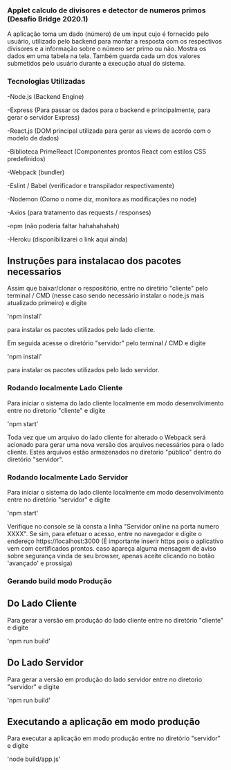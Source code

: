 ### Applet calculo de divisores e detector de numeros primos (Desafio Bridge 2020.1)

A aplicação toma um dado (número) de um input cujo é fornecido pelo usuário, utilizado pelo backend para montar a resposta com os respectivos divisores e a informação sobre o número ser primo ou não. Mostra os dados em uma tabela na tela. Também guarda cada um dos valores submetidos pelo usuário durante a execução atual do sistema.

### Tecnologias Utilizadas

-Node.js (Backend Engine)

-Express (Para passar os dados para o backend e principalmente, para gerar o servidor Express)

-React.js (DOM principal utilizada para gerar as views de acordo com o modelo de dados)

-Biblioteca PrimeReact (Componentes prontos React com estilos CSS predefinidos)

-Webpack (bundler)

-Eslint / Babel (verificador e transpilador respectivamente)

-Nodemon (Como o nome diz, monitora as modificações no node)

-Axios (para tratamento das requests / responses)

-npm (não poderia faltar hahahahahah)

-Heroku (disponibilizarei o link aqui ainda)

## Instruções para instalacao dos pacotes necessarios
Assim que baixar/clonar o respositório, entre no diretírio "cliente" pelo terminal / CMD (nesse caso sendo necessário instalar o node.js mais atualizado primeiro) e digite

'npm install'

para instalar os pacotes utilizados pelo lado cliente.

Em seguida acesse o diretório "servidor" pelo terminal / CMD e digite

'npm install'

para instalar os pacotes utilizados pelo lado servidor.


### Rodando localmente Lado Cliente
Para iniciar o sistema do lado cliente localmente em modo desenvolvimento entre no diretorio "cliente" e digite

'npm start'

Toda vez que um arquivo do lado cliente for alterado o Webpack será acionado para gerar uma nova versão dos arquivos necessários para o lado cliente. Estes arquivos estão armazenados no diretorio "público" dentro do diretório "servidor".

### Rodando localmente Lado Servidor
Para iniciar o sistema do lado cliente localmente em modo desenvolvimento entre no diretório "servidor" e digite

'npm start'

Verifique no console se lá consta a linha "Servidor online na porta numero XXXX". Se sim, para efetuar o acesso, entre no navegador e digite o endereço https://localhost:3000 (É importante inserir https pois o aplicativo vem com certificados prontos. caso apareça alguma mensagem de aviso sobre segurança vinda de seu browser, apenas aceite clicando no botão 'avançado' e prossiga)

### Gerando build modo Produção

## Do Lado Cliente

Para gerar a versão em produção do lado cliente entre no diretório "cliente" e digite

'npm run build'

## Do Lado Servidor

Para gerar a versão em produção do lado servidor entre no diretorio "servidor" e digite

'npm run build'

## Executando a aplicação em modo produção
Para executar a aplicação em modo produção entre no diretório "servidor" e digite

'node build/app.js'
